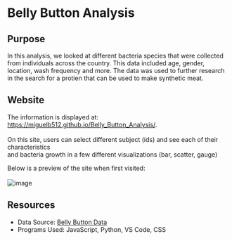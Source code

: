 # Belly Button Analysis 
## Purpose
In this analysis, we looked at different bacteria species that were collected from individuals across the country. This data included age, gender, location, wash frequency and more. The data was used to further research in the search for a protien that can be used to make synthetic meat. 

## Website
The information is displayed at: https://miguelb512.github.io/Belly_Button_Analysis/. <br> <br>
On this site, users can select different subject (ids) and see each of their characteristics <br>
and bacteria growth in a few different visualizations (bar, scatter, gauge)

Below is a preview of the site when first visited: <br> <br>
![image](https://user-images.githubusercontent.com/60283799/182714257-4d055354-c9a6-4687-bd61-fb4cc5a268f7.png)


## Resources
- Data Source: [Belly Button Data](samples.json) <br>
- Programs Used: JavaScript, Python, VS Code, CSS

